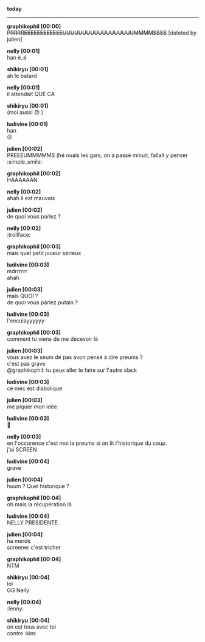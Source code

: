 **today**

---

**graphikophil [00:00]**  
~~PRRRREEEEEEEEEEEEUUUUUUUUUUUUUUUUUUMMMMSSSS~~ [deleted by julien]  

**nelly [00:01]**  
han è_é  

**shikiryu [00:01]**  
ah le batard  

**nelly [00:01]**  
il attendait QUE CA  

**shikiryu [00:01]**  
(moi aussi :disappointed: )  

**ludivine [00:01]**  
han  
:open_mouth:  

**julien [00:02]**  
PREEEUMMMMMS (hé ouais les gars, on a passé minuit, fallait y penser :simple_smile:  

**graphikophil [00:02]**  
HAAAAAAN  

**nelly [00:02]**  
ahah il est mauvais  

**julien [00:02]**  
de quoi vous parlez ?  

**nelly [00:02]**  
:trollface:  

**graphikophil [00:03]**  
mais quel petit joueur sérieux  

**ludivine [00:03]**  
mdrrrrrr  
ahah  

**julien [00:03]**  
mais QUOI ?  
de quoi vous pârlez putain ?  

**ludivine [00:03]**  
l'enculayyyyyy  

**graphikophil [00:03]**  
comment tu viens de me décevoir là  

**julien [00:03]**  
vous avez le seum de pas avoir pensé à dire preums ?  
c'est pas grave  
@graphikophil: tu peux aller le faire sur l'autre slack  

**ludivine [00:03]**  
ce mec est diabolique  

**julien [00:03]**  
me piquer mon idée  

**ludivine [00:03]**  
:japanese_goblin:  

**nelly [00:03]**  
en l'occurence c'est moi la preums si on lit l'historique du coup.  
j'ai SCREEN  

**ludivine [00:04]**  
grave  

**julien [00:04]**  
huum ? Quel historique ?  

**graphikophil [00:04]**  
oh mais la récupération là  

**ludivine [00:04]**  
NELLY PRESIDENTE  

**julien [00:04]**  
ha merde  
screener c'est tricher  

**graphikophil [00:04]**  
NTM  

**shikiryu [00:04]**  
lol  
GG Nelly  

**nelly [00:04]**  
:lenny:  

**shikiryu [00:04]**  
on est tous avec toi  
contre :kim:
